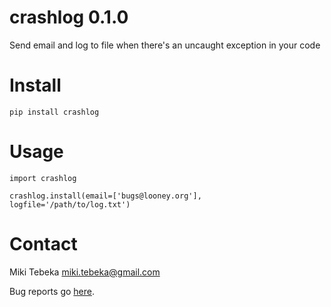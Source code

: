 # crashlog 0.1.0

Send email and log to file when there's an uncaught exception in your code


# Install

    pip install crashlog


# Usage
    
    import crashlog

    crashlog.install(email=['bugs@looney.org'], logfile='/path/to/log.txt')

Contact
=======
Miki Tebeka <miki.tebeka@gmail.com>

Bug reports go [here][bugs].


[bugs]: https://github.com/tebeka/crashlog/issues
